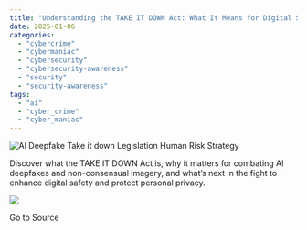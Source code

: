 ```yaml
---
title: "Understanding the TAKE IT DOWN Act: What It Means for Digital Safety and Cyber Awareness"
date: 2025-01-06
categories: 
  - "cybercrime"
  - "cybermaniac"
  - "cybersecurity"
  - "cybersecurity-awareness"
  - "security"
  - "security-awareness"
tags: 
  - "ai"
  - "cyber_crime"
  - "cyber_maniac"
---
```


![AI Deepfake Take it down Legislation Human Risk Strategy](https://cybermaniacs.com/hubfs/Cyber-Saviness.png)

Discover what the TAKE IT DOWN Act is, why it matters for combating AI deepfakes and non-consensual imagery, and what’s next in the fight to enhance digital safety and protect personal privacy.

![](https://track.hubspot.com/__ptq.gif?a=20922849&k=14&r=https%3A%2F%2Fcybermaniacs.com%2Fcm-blog%2Funderstanding-the-take-it-down-act-what-it-means-for-digital-safety-and-cyber-awareness&bu=https%253A%252F%252Fcybermaniacs.com%252Fcm-blog&bvt=rss)

Go to Source
